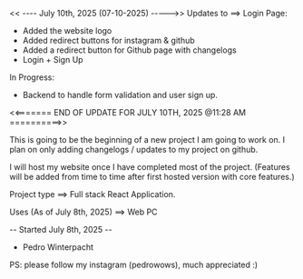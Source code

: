 << ---- July 10th, 2025 (07-10-2025) ----->>
Updates to ==> Login Page:
- Added the website logo
- Added redirect buttons for instagram & github
- Added a redirect button for Github page with changelogs
- Login + Sign Up

In Progress: 
- Backend to handle form validation and user sign up.

<<======= END OF UPDATE FOR JULY 10TH, 2025 @11:28 AM ==========>>



This is going to be the beginning of a new project I am going to work on. I plan on only adding changelogs / updates to my project on github. 

I will host my website once I have completed most of the project. (Features will be added from time to time after first hosted version with core features.)

Project type ==> Full stack React Application.

Uses (As of July 8th, 2025) ==> Web PC 

-- Started July 8th, 2025 --

- Pedro Winterpacht

PS: please follow my instagram (pedrowows), much appreciated :)

